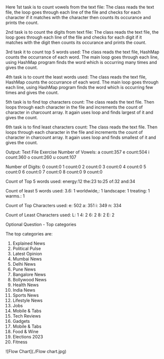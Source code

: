 Here 1st task is to count vowels from the text file:
The class reads the text file, the loop goes through each line of the file and checks for each character if it matches with the character then counts its occurance and prints the count.

2nd task is to count the digits from text file:
The class reads the text file, the loop goes through each line of the file and checks for each digit if it matches with the digit then counts its occurance and prints the count.

3rd task it to count top 5 words used:
The class reads the text file, HashMap counts the occurrance of each word. The main loop goes through each line, using HashMap program finds the word which is occurring many times and gives the count.

4th task is to count the least words used:
The class reads the text file, HashMap counts the occurrance of each word. The main loop goes through each line, using HashMap program finds the word which is occurring few times and gives the count.

5th task is to find top characters count:
The class reads the text file. Then loops through each character in the file and increments the count of character in charcount array. It again uses loop and finds largest of it and gives the count.

6th task is to find least characters count:
The class reads the text file. Then loops through each character in the file and increments the count of character in charcount array. It again uses loop and finds smallest of it and gives the count.

Output:
Text File Exercise
Number of Vowels:
a count:357
e count:504
i count:360
o count:260
u count:107


Number of Digits:
0 count:0
1 count:0
2 count:0
3 count:0
4 count:0
5 count:0
6 count:0
7 count:0
8 count:0
9 count:0


Count of Top 5 words used:
energy:12
the:23
to:25
of:32
and:34


Count of least 5 words used:
3.6: 1
worldwide,: 1
landscape: 1
treating: 1
warms.: 1


Count of Top Characters used:
e: 502
a: 351
i: 349
n: 334


Count of Least Characters used:
L: 1
4: 2
6: 2
8: 2
E: 2


Optional Question - Top categories

The top categories are:
1. Explained News
2. Political Pulse
3. Latest Opinion
4. Mumbai News
5. Delhi News
6. Pune News
7. Bangalore News
8. Bollywood News
9. Health News
10. India News
11. Sports News
12. Lifestyle News
13. Jobs
14. Mobile &amp; Tabs
15. Tech Reviews
16. Gadgets
17. Mobile &amp; Tabs
18. Food &amp; Wine
19. Elections 2023
20. Fitness

![Flow Chart](./Flow chart.jpg)